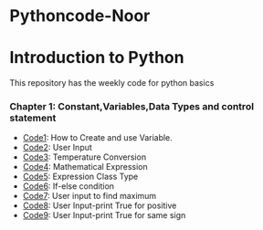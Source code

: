 # Pythoncode-Noor
# Introduction to Python
This repository has the weekly code for python basics
### Chapter 1: Constant,Variables,Data Types and control statement
* [Code1](https://github.com/NooR1609/Pythoncode-Noor/blob/main/code1.py): How to Create and use Variable.
* [Code2](https://github.com/NooR1609/Pythoncode-Noor/blob/main/code2.py): User Input
* [Code3](https://github.com/NooR1609/Pythoncode-Noor/blob/main/code3.py): Temperature Conversion
* [Code4](https://github.com/NooR1609/Pythoncode-Noor/blob/main/code4.py): Mathematical Expression
* [Code5](https://github.com/NooR1609/Pythoncode-Noor/blob/main/code5.py): Expression Class Type
* [Code6](https://github.com/NooR1609/Pythoncode-Noor/blob/main/code6.py): If-else condition
* [Code7](https://github.com/NooR1609/Pythoncode-Noor/blob/main/code7.py): User input to find maximum
* [Code8](https://github.com/NooR1609/Pythoncode-Noor/blob/main/code8.py): User Input-print True for positive
* [Code9](https://github.com/NooR1609/Pythoncode-Noor/blob/main/code9.py): User Input-print True for same sign
